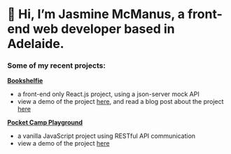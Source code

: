 # 👋 Hi, I’m Jasmine McManus, a front-end web developer based in Adelaide.

### Some of my recent projects:

**[Bookshelfie](https://github.com/jasminemcmanus/bookshelfie)**
- a front-end only React.js project, using a json-server mock API
- view a demo of the project [here](https://bookshelfie.netlify.app/), and read a blog post about the project [here](https://medium.com/@jasmine.mcmanus/book-shelfie-my-react-app-journey-4ed67d753df4)

**[Pocket Camp Playground](https://github.com/jasminemcmanus/pocket-camp-playground)**
- a vanilla JavaScript project using RESTful API communication
- view a demo of the project [here](https://youtu.be/PDLoFpJLb2Y)
